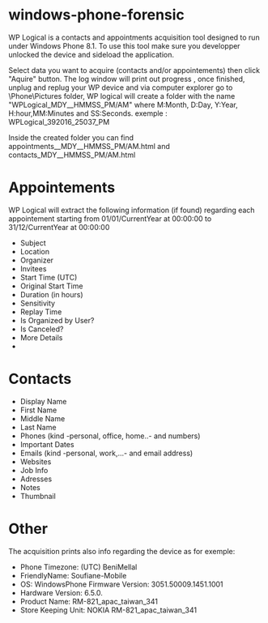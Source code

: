# windows-phone-forensic
WP Logical is a contacts and appointments acquisition tool designed to run under Windows Phone 8.1.
To use this tool make sure you developper unlocked the device and sideload the application.

Select data you want to acquire (contacts and/or appointements) then click "Aquire" button. The log window will print out progress , once finished, unplug and replug your WP device and via computer explorer go to \Phone\Pictures folder, WP logical will create a folder with the name "WPLogical_MDY__HMMSS_PM/AM" where M:Month, D:Day, Y:Year, H:hour,MM:Minutes and SS:Seconds. exemple : WPLogical_392016_25037_PM

Inside the created folder you can find appointments__MDY__HMMSS_PM/AM.html and contacts_MDY__HMMSS_PM/AM.html

# Appointements 

WP Logical will extract the following information (if found) regarding each appointement starting from 01/01/CurrentYear at 00:00:00 to 31/12/CurrentYear at 00:00:00

-   Subject
-   Location
-   Organizer
-   Invitees
-   Start Time (UTC)
-   Original Start Time
-   Duration (in hours)
-   Sensitivity
-   Replay Time
-   Is Organized by User?
-   Is Canceled?
-   More Details
-   
# Contacts
-   Display Name
-   First Name
-   Middle Name
-   Last Name	
-   Phones (kind -personal, office, home..- and numbers)
-   Important Dates	
-   Emails (kind -personal, work,...- and email address)
-   Websites
-   Job Info	
-   Adresses
-   Notes
-   Thumbnail
   
# Other

The acquisition prints also info regarding the device as for exemple:

-   Phone Timezone: (UTC) BeniMellal
-   FriendlyName: Soufiane-Mobile
-   OS: WindowsPhone Firmware Version: 3051.50009.1451.1001
-   Hardware Version: 6.5.0.
-   Product Name: RM-821_apac_taiwan_341
-   Store Keeping Unit: NOKIA RM-821_apac_taiwan_341
